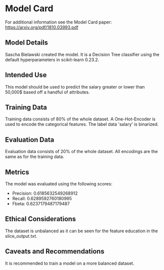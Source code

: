 # Model Card

For additional information see the Model Card paper: https://arxiv.org/pdf/1810.03993.pdf

## Model Details
Sascha Bielawski created the model. It is a Decision Tree classifier using the default hyperparameters in scikit-learn 0.23.2.

## Intended Use
This model should be used to predict the salary greater or lower than 50,000$
based off a handful of attributes.

## Training Data
Training data consists of 80% of the whole dataset. A One-Hot-Encoder
is used to encode the categorical features. The label data 'salary'
is binarized.

## Evaluation Data
Evaluation data consists of 20% of the whole dataset. All encodings
are the same as for the training data.

## Metrics
The model was evaluated using the following scores:  
- Precision:  0.6185632549268912  
- Recall:  0.6289592760180995  
- Fbeta:  0.6237179487179487  

## Ethical Considerations
The dataset is unbalanced as it can be seen for the feature education in the slice_output.txt.

## Caveats and Recommendations
It is recommended to train a model on a more balanced dataset.
